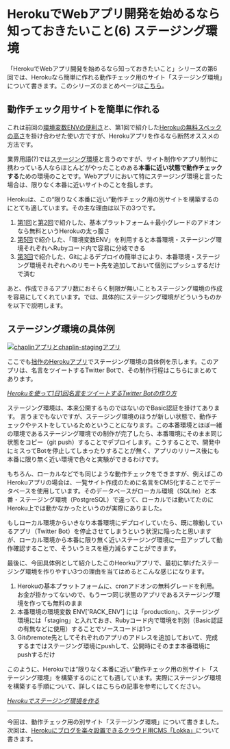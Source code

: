 # <span>HerokuでWebアプリ開発を始めるなら</span><span>知っておきたいこと(6) ステージング環境</span>

「HerokuでWebアプリ開発を始めるなら知っておきたいこと」シリーズの第6回では、Herokuなら簡単に作れる動作チェック用のサイト「ステージング環境」について書きます。このシリーズのまとめページは[こちら](/2011/05/09/ruby-heroku-web-app-development-tips-matome)。

<!-- READMORE -->


## 動作チェック用サイトを簡単に作れる

これは前回の[環境変数ENVの便利さ](/2011/05/03/ruby-heroku-web-app-development-tips-5)と、第1回で紹介した[Herokuの無料スペックの高さ](/2011/04/29/ruby-heroku-web-app-development-tips-1)を掛け合わせた使い方ですが、Herokuアプリを作るなら断然オススメの方法です。

業界用語(?)では[ステージング環境](http://www.weblio.jp/content/%E3%82%B9%E3%83%86%E3%83%BC%E3%82%B8%E3%83%B3%E3%82%B0%E7%92%B0%E5%A2%83)と言うのですが、サイト制作やアプリ制作に携わっている人ならほとんどがやったことのある**本番に近い状態で動作チェックする**ための環境のことです。Webアプリにおいて特にステージング環境と言った場合は、限りなく本番に近いサイトのことを指します。

Herokuは、この“限りなく本番に近い”動作チェック用の別サイトを構築するのにとても適しています。その主な理由は以下の3つです。

1. [第1回](/2011/04/29/ruby-heroku-web-app-development-tips-1)と[第2回](/2011/04/30/ruby-heroku-web-app-development-tips-2)で紹介した、基本プラットフォーム＋最小グレードのアドオンなら無料というHerokuの太っ腹さ
2. [第5回](/2011/05/03/ruby-heroku-web-app-development-tips-5)で紹介した、「環境変数ENV」を利用すると本番環境・ステージング環境それぞれへRubyコード内で容易に分岐できる
3. [第3回](/2011/05/01/ruby-heroku-web-app-development-tips-3)で紹介した、Gitによるデプロイの簡単さにより、本番環境・ステージング環境それぞれへのリモート先を追加しておいて個別にプッシュするだけで済む

あと、作成できるアプリ数におそらく制限が無いこともステージング環境の作成を容易にしてくれています。では、具体的にステージング環境がどういうものかを以下で説明します。


## ステージング環境の具体例

[![chaplinアプリとchaplin-stagingアプリ](/images/2011/05/04/ruby-heroku-web-app-development-tips-6-01.png)](/images/2011/05/04/ruby-heroku-web-app-development-tips-6-01.png)

ここでも[拙作のHerokuアプリ](http://twitter.com/chaplin_bot)でステージング環境の具体例を示します。このアプリは、名言をツイートするTwitter Botで、その制作行程はこちらにまとめてあります。

<cite>[Herokuを使って1日1回名言をツイートするTwitter Botの作り方](/2011/02/09/ruby-heroku-twitter-bot)</cite>

ステージング環境は、本来公開するものではないのでBasic認証を掛けてあります。
言うまでもないですが、ステージング環境のほうが新しい状態で、動作チェックやテストをしているためということになります。この本番環境とほぼ一緒の環境であるステージング環境での制作が完了したら、本番環境にそのまま同じ状態をコピー（git push）することでデプロイします。こうすることで、開発中にミスってBotを停止してしまったりすることが無く、アプリのリリース後にも本番に限り無く近い環境で色々と実験ができるわけです。

もちろん、ローカルなどでも同じような動作チェックをできますが、例えばこのHerokuアプリの場合は、一覧サイト作成のために名言をCMS化することでデータベースを使用しています。そのデータベースがローカル環境（SQLite）と本番・ステージング環境（PostgreSQL）で違って、ローカルでは動いてたのにHeroku上では動かなかったというのが実際にありました。

もしローカル環境からいきなり本番環境にデプロイしていたら、既に稼動しているアプリ（Twitter Bot）を停止させてしまうという状況に陥ったと思いますが、ローカル環境から本番に限り無く近いステージング環境に一旦アップして動作確認することで、そういうミスを極力減らすことができます。

最後に、今回具体例として紹介したこのHeorkuアプリで、最初に挙げたステージング環境を作りやすい3つの理由を当てはめるとこんな感じになります。

1. Herokuの基本プラットフォームに、cronアドオンの無料グレードを利用。お金が掛かってないので、もう一つ同じ状態のアプリであるステージング環境を作っても無料のまま
2. 本番環境の環境変数 ENV['RACK_ENV'] には「production」、ステージング環境には「staging」と入れておき、Rubyコード内で環境を判別（Basic認証の有無などに使用）することでソースコードは1つ
3. Gitのremote先としてそれぞれのアプリのアドレスを追加しておいて、完成するまではステージング環境にpushして、公開時にそのまま本番環境にpushするだけ

このように、Herokuでは“限りなく本番に近い”動作チェック用の別サイト「ステージング環境」を構築するのにとても適しています。実際にステージング環境を構築する手順について、詳しくはこちらの記事を参考にしてください。

<cite>[Herokuでステージング環境を作る](/2011/02/20/ruby-heroku-staging-enviroment)</cite>

---

今回は、動作チェック用の別サイト「ステージング環境」について書きました。
次回は、[Herokuにブログを楽々設置できるクラウド用CMS「Lokka」](/2011/05/05/ruby-heroku-web-app-development-tips-7)について書きます。
